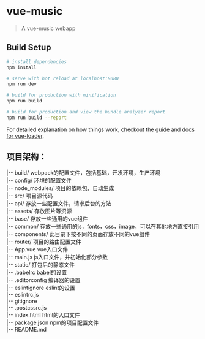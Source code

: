 # vue-music

> A vue-music webapp

## Build Setup

``` bash
# install dependencies
npm install

# serve with hot reload at localhost:8080
npm run dev

# build for production with minification
npm run build

# build for production and view the bundle analyzer report
npm run build --report
```

For detailed explanation on how things work, checkout the [guide](http://vuejs-templates.github.io/webpack/) and [docs for vue-loader](http://vuejs.github.io/vue-loader).

## 项目架构：

|-- build/   webpack的配置文件，包括基础，开发环境，生产环境  
|-- config/  环境的配置文件  
|-- node_modules/    项目的依赖包，自动生成  
|-- src/     项目源代码  
        |-- api/     存放一些配置文件，请求后台的方法  
        |-- assets/  存放图片等资源  
        |-- base/    存放一些通用的vue组件  
        |-- common/  存放一些通用的js，fonts，css，image，可以在其他地方直接引用  
        |-- components/  此目录下按不同的页面存放不同的vue组件  
        |-- router/      项目的路由配置文件  
        |-- App.vue     vue入口文件  
        |-- main.js     js入口文件，并初始化部分参数  
|-- static/  打包后的静态文件  
|-- .babelrc    babel的设置  
|-- .editorconfig   编译器的设置  
|-- eslintignore    eslint的设置  
|-- eslintrc.js  
|-- gitignore   
|-- .postcssrc.js   
|-- index.html      html的入口文件  
|-- package.json    npm的项目配置文件  
|-- README.md  